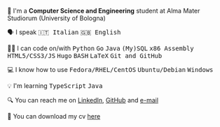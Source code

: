<p>🏫 I'm a <strong>Computer Science and Engineering</strong> student at Alma Mater Studiorum (University of Bologna)</p>

<p>
🗣 I speak
<kbd>🇮🇹 Italian</kbd>
<kbd>🇬🇧 English</kbd>
</p>

<p>
👨‍💻 I can code on/with
<kbd>Python</kbd>
<kbd>Go</kbd>
<kbd>Java</kbd>
<kbd>(My)SQL</kbd>
<kbd>x86 Assembly</kbd>
<kbd>HTML5/CSS3/JS</kbd>
<kbd>Hugo</kbd>
<kbd>BASH</kbd>
<kbd>LaTeX</kbd>
<kbd>Git and GitHub</kbd>
</p>

<p>
💻 I know how to use
<kbd>Fedora/RHEL/CentOS</kbd>
<kbd>Ubuntu/Debian</kbd>
<kbd>Windows</kbd>
</p>

<p>
💡 I'm learning
<kbd>TypeScript</kbd>
<kbd>Java</kbd>
</p>

<p>
🔍 You can reach me on
<a href="https://www.linkedin.com/in/mq1/">LinkedIn</a>,
<a href="https://github.com/mq1">GitHub</a> and
<a href="mailto:manuelquarneti@gmail.com">e-mail</a>
</p>

<p>
📄 You can download my cv
<a href="https://mq1.github.io/cv/cv.pdf">here</a>
</p>

